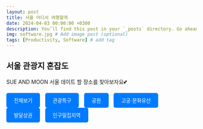 ```yaml
---
layout: post
title: 서울 어디서 여행할까
date: 2024-04-03 00:00:00 +0300
description: You’ll find this post in your `_posts` directory. Go ahead and edit it and re-build the site to see your changes. # Add post description (optional)
img: software.jpg # Add image post (optional)
tags: [Productivity, Software] # add tag
---
```

## 서울 관광지 혼잡도

SUE AND MOON 서울 데이트 할 장소를 찾아보자요:two_hearts:

<!-- HTML과 JavaScript 코드 시작 -->
<div class="button-container">
    <button class="button" onclick="getData('전체보기')">전체보기</button>
    <button class="button" onclick="getData('관광특구')">관광특구</button>
    <button class="button" onclick="getData('공원')">공원</button>
    <button class="button" onclick="getData('고궁·문화유산')">고궁·문화유산</button>
    <button class="button" onclick="getData('발달상권')">발달상권</button>
    <button class="button" onclick="getData('인구밀집지역')">인구밀집지역</button>
</div>

<div id="cardContainer" class="card-container">
    <!-- 카드들이 여기에 들어갑니다 -->
</div>

<style>
    .card-container {
        display: flex;
        flex-wrap: wrap;
        gap: 20px;
    }
    .card {
        width: 250px;
        border-radius: 10px;
        overflow: hidden;
        box-shadow: 0 2px 10px rgba(0, 0, 0, 0.2);
        background: #fff;
    }
    .card img {
        width: 100%;
        height: 150px;
        object-fit: cover;
    }
    .card-info {
        padding: 15px;
    }
    .card-title {
        font-size: 16px;
        font-weight: bold;
        margin: 5px 0;
    }
    .status-label {
        display: inline-block;
        padding: 5px 10px;
        border-radius: 20px;
        color: #fff;
        text-align: center;
        margin-top: 10px;
    }
    .busy { background: #DD1F3D; }
    .moderate { background: #FF8040; }
    .calm { background: #FFB100; }
    .button-container {
        margin-top: 20px;
        margin-bottom: 30px;
    }
    .button {
        padding: 10px 20px;
        border-radius: 5px;
        background-color: #007bff;
        color: #fff;
        cursor: pointer;
        margin-right: 10px;
        border: none;
        outline: none;
        transition: background-color 0.3s;
    }
    .button:hover {
        background-color: #0056b3;
    }
</style>

<script>
    function getData(category) {
        var xhr = new XMLHttpRequest();
        xhr.open("GET", "https://data.seoul.go.kr/SeoulRtd/getCategoryList?page=1&category=" + encodeURIComponent(category) + "&count=115&sort=true", true);
        xhr.onload = function () {
            if (xhr.status >= 200 && xhr.status < 300) {
                var data = JSON.parse(xhr.responseText);
                var cardContainer = document.getElementById('cardContainer');
                cardContainer.innerHTML = '';

                data.row.forEach(function(item) {
                    var card = document.createElement('div');
                    card.className = 'card';

                    var img = document.createElement('img');
                    img.src = 'https://cdn.ekw.co.kr/news/photo/202008/10197_10652_4054.jpg';
                    img.alt = item.area_nm;

                    var cardInfo = document.createElement('div');
                    cardInfo.className = 'card-info';

                    var title = document.createElement('div');
                    title.className = 'card-title';
                    title.textContent = item.area_nm;

                        var statusLabel = document.createElement('div');
                        statusLabel.className = 'status-label';
                        statusLabel.style.backgroundColor = item.congestion_color;
                        statusLabel.textContent = item.area_congest_lvl;

                        cardInfo.appendChild(title);
                        cardInfo.appendChild(statusLabel);
                        card.appendChild(img); // 이미지 추가
                        card.appendChild(cardInfo);

                        cardContainer.appendChild(card);
                });
            } else {
                console.error('The request failed!');
            }
        };
        xhr.send();
    }
</script>
<!-- HTML과 JavaScript 코드 끝 -->
